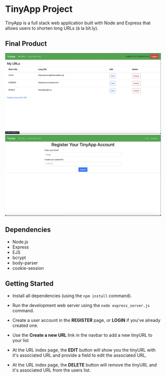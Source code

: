 # TinyApp Project

TinyApp is a full stack web application built with Node and Express that allows users to shorten long URLs (à la bit.ly).

## Final Product

!["This is an example of a users index of tinyURLs"](https://github.com/jdkopala/tinyapp/blob/main/docs/urls_index.jpg?raw=true)
!["The TinyAPP registration page"](https://github.com/jdkopala/tinyapp/blob/main/docs/Registration_page.jpg?raw=true)

## Dependencies

- Node.js
- Express
- EJS
- bcrypt
- body-parser
- cookie-session


## Getting Started

- Install all dependencies (using the `npm install` command).
- Run the development web server using the `node express_server.js` command.

- Create a user account in the **REGISTER** page, or **LOGIN** if you've already created one.

- Use the **Create a new URL** link in the navbar to add a new tinyURL to your list

- At the URL index page, the **EDIT** button will show you the tinyURL with it's associated URL and provide a field to edit the associated URL.

- At the URL index page, the **DELETE** button will remove the tinyURL and it's associated URL from the users list.